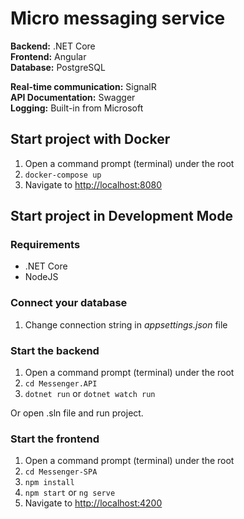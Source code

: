 # Micro messaging service

**Backend:** .NET Core  
**Frontend:** Angular  
**Database:** PostgreSQL

**Real-time communication:** SignalR  
**API Documentation:** Swagger  
**Logging:** Built-in from Microsoft

## Start project with Docker

1. Open a command prompt (terminal) under the root
2. `docker-compose up`
3. Navigate to [http://localhost:8080](http://localhost:8080)

## Start project in Development Mode

### Requirements

* .NET Core
* NodeJS

### Connect your database

1. Change connection string in *appsettings.json* file

### Start the backend

1. Open a command prompt (terminal) under the root
2. `cd Messenger.API`
3. `dotnet run` or `dotnet watch run`

Or open .sln file and run project.

### Start the frontend

1. Open a command prompt (terminal) under the root
2. `cd Messenger-SPA`
3. `npm install`
4. `npm start` or `ng serve`
5. Navigate to [http://localhost:4200](http://localhost:4200)
